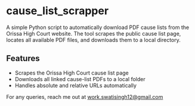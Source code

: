 # cause_list_scrapper

A simple Python script to automatically download PDF cause lists from the Orissa High Court website. The tool scrapes the public cause list page, locates all available PDF files, and downloads them to a local directory.

## Features

- Scrapes the Orissa High Court cause list page
- Downloads all linked cause-list PDFs to a local folder
- Handles absolute and relative URLs automatically

For any queries, reach me out at work.swatisingh12@gmail.com
